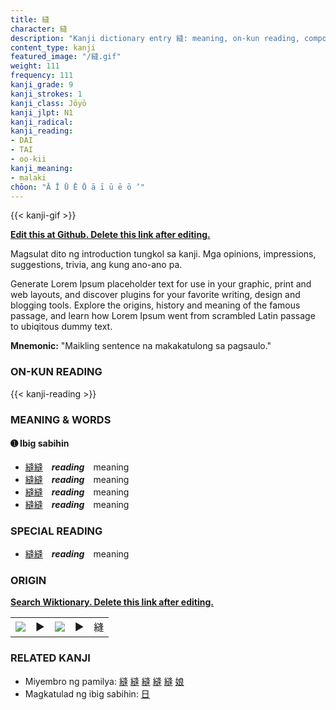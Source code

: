 ```yaml
---
title: 縫
character: 縫
description: "Kanji dictionary entry 縫: meaning, on-kun reading, compounds, origin, related kanji"
content_type: kanji
featured_image: "/縫.gif"
weight: 111
frequency: 111
kanji_grade: 9
kanji_strokes: 1
kanji_class: Jōyō
kanji_jlpt: N1
kanji_radical: 
kanji_reading: 
- DAI
- TAI
- oo-kii
kanji_meaning:
- malaki
chōon: "Ā Ī Ū Ē Ō ā ī ū ē ō ’"
---
```

[//]: # (Don't edit the line below. Kanji animated GIF code is automatically generated.)
{{< kanji-gif >}}

[//]: # (Edit below this line.)

**[Edit this at Github. Delete this link after editing.](https://github.com/tim0g/tim/tree/main/content/kanji/縫/index.md)**

Magsulat dito ng introduction tungkol sa kanji. Mga opinions, impressions, suggestions, trivia, ang kung ano-ano pa.

Generate Lorem Ipsum placeholder text for use in your graphic, print and web layouts, and discover plugins for your favorite writing, design and blogging tools. Explore the origins, history and meaning of the famous passage, and learn how Lorem Ipsum went from scrambled Latin passage to ubiqitous dummy text.
 
**Mnemonic:** "Maikling sentence na makakatulong sa pagsaulo."

### ON-KUN READING

[//]: # (Don't edit the line below. ON-KUN READING code is automatically generated.)
{{< kanji-reading >}}

### MEANING & WORDS

#### ➊ **Ibig sabihin**
  - [縫](../縫)[縫](../縫)　***reading***　meaning
  - [縫](../縫)[縫](../縫)　***reading***　meaning
  - [縫](../縫)[縫](../縫)　***reading***　meaning
  - [縫](../縫)[縫](../縫)　***reading***　meaning

### SPECIAL READING
  - [縫](../縫)[縫](../縫)　***reading***　meaning

### ORIGIN

**[Search Wiktionary. Delete this link after editing.](https://wiktionary.org/wiki/縫)**
<table class="kanji-table"><tr><td>
<img src="60px-縫-bronze.svg.png">
</td><td>▶</td><td>
<img src="60px-縫-oracle.svg.png">
</td><td>▶</td>
<td class="kanji-origin">縫</td>
</tr></table>

### RELATED KANJI
- Miyembro ng pamilya: [縫](../縫) [縫](../縫) [縫](../縫) [縫](../縫) [縫](../縫) [娘](../娘)
- Magkatulad ng ibig sabihin: [日](../日)
